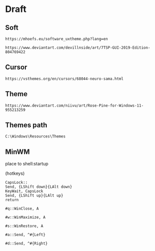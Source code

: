 # Draft

## Soft

    https://mhoefs.eu/software_uxtheme.php?lang=en

    https://www.deviantart.com/devillnside/art/7TSP-GUI-2019-Edition-804769422

## Cursor

    https://vsthemes.org/en/cursors/68044-neuro-sama.html

## Theme

    https://www.deviantart.com/niivu/art/Rose-Pine-for-Windows-11-955213259

## Themes path

    C:\Windows\Resources\Themes

## MinWM

place to shell:startup

(hotkeys)

    CapsLock::
    Send, {LShift down}{LAlt down}
    KeyWait, CapsLock
    Send, {LShift up}{LAlt up}
    return

    #q::WinClose, A

    #w::WinMaximize, A

    #s::WinRestore, A

    #a::Send, ^#{Left}

    #d::Send, ^#{Right}

